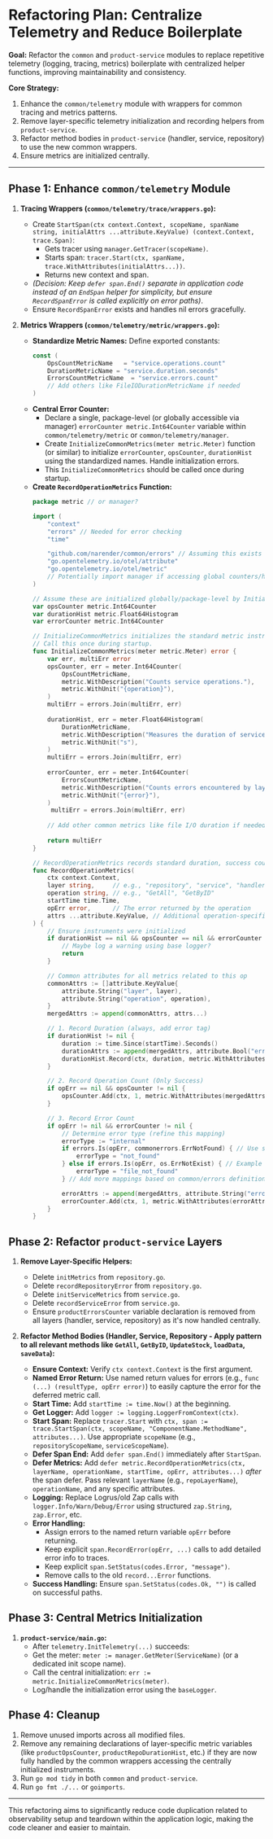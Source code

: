 # Refactoring Plan: Centralize Telemetry and Reduce Boilerplate

**Goal:** Refactor the `common` and `product-service` modules to replace repetitive telemetry (logging, tracing, metrics) boilerplate with centralized helper functions, improving maintainability and consistency.

**Core Strategy:**

1.  Enhance the `common/telemetry` module with wrappers for common tracing and metrics patterns.
2.  Remove layer-specific telemetry initialization and recording helpers from `product-service`.
3.  Refactor method bodies in `product-service` (handler, service, repository) to use the new common wrappers.
4.  Ensure metrics are initialized centrally.

---

## Phase 1: Enhance `common/telemetry` Module

1.  **Tracing Wrappers (`common/telemetry/trace/wrappers.go`):**
    *   Create `StartSpan(ctx context.Context, scopeName, spanName string, initialAttrs ...attribute.KeyValue) (context.Context, trace.Span)`:
        *   Gets tracer using `manager.GetTracer(scopeName)`.
        *   Starts span: `tracer.Start(ctx, spanName, trace.WithAttributes(initialAttrs...))`.
        *   Returns new context and span.
    *   *(Decision: Keep `defer span.End()` separate in application code instead of an `EndSpan` helper for simplicity, but ensure `RecordSpanError` is called explicitly on error paths)*.
    *   Ensure `RecordSpanError` exists and handles nil errors gracefully.

2.  **Metrics Wrappers (`common/telemetry/metric/wrappers.go`):**
    *   **Standardize Metric Names:** Define exported constants:
        ```go
        const (
            OpsCountMetricName   = "service.operations.count"
            DurationMetricName = "service.duration.seconds"
            ErrorsCountMetricName  = "service.errors.count"
            // Add others like FileIODurationMetricName if needed
        )
        ```
    *   **Central Error Counter:**
        *   Declare a single, package-level (or globally accessible via manager) `errorCounter metric.Int64Counter` variable within `common/telemetry/metric` or `common/telemetry/manager`.
        *   Create `InitializeCommonMetrics(meter metric.Meter)` function (or similar) to initialize `errorCounter`, `opsCounter`, `durationHist` using the standardized names. Handle initialization errors.
        *   This `InitializeCommonMetrics` should be called once during startup.
    *   **Create `RecordOperationMetrics` Function:**
        ```go
        package metric // or manager?

        import (
            "context"
            "errors" // Needed for error checking
            "time"

            "github.com/narender/common/errors" // Assuming this exists for ErrNotFound etc.
            "go.opentelemetry.io/otel/attribute"
            "go.opentelemetry.io/otel/metric"
            // Potentially import manager if accessing global counters/histograms
        )

        // Assume these are initialized globally/package-level by InitializeCommonMetrics
        var opsCounter metric.Int64Counter
        var durationHist metric.Float64Histogram
        var errorCounter metric.Int64Counter

        // InitializeCommonMetrics initializes the standard metric instruments.
        // Call this once during startup.
        func InitializeCommonMetrics(meter metric.Meter) error {
            var err, multiErr error
            opsCounter, err = meter.Int64Counter(
                OpsCountMetricName, 
                metric.WithDescription("Counts service operations."),
                metric.WithUnit("{operation}"),
            )
            multiErr = errors.Join(multiErr, err)
            
            durationHist, err = meter.Float64Histogram(
                DurationMetricName, 
                metric.WithDescription("Measures the duration of service operations."),
                metric.WithUnit("s"),
            )
            multiErr = errors.Join(multiErr, err)
            
            errorCounter, err = meter.Int64Counter(
                ErrorsCountMetricName,
                metric.WithDescription("Counts errors encountered by layer and type."),
                metric.WithUnit("{error}"),
            )
             multiErr = errors.Join(multiErr, err)
             
            // Add other common metrics like file I/O duration if needed
            
            return multiErr
        }

        // RecordOperationMetrics records standard duration, success count, and error count metrics.
        func RecordOperationMetrics(
            ctx context.Context,
            layer string,     // e.g., "repository", "service", "handler"
            operation string, // e.g., "GetAll", "GetByID"
            startTime time.Time,
            opErr error,      // The error returned by the operation
            attrs ...attribute.KeyValue, // Additional operation-specific attributes
        ) {
            // Ensure instruments were initialized
            if durationHist == nil && opsCounter == nil && errorCounter == nil {
                // Maybe log a warning using base logger?
                return
            }

            // Common attributes for all metrics related to this op
            commonAttrs := []attribute.KeyValue{
                attribute.String("layer", layer),
                attribute.String("operation", operation),
            }
            mergedAttrs := append(commonAttrs, attrs...)

            // 1. Record Duration (always, add error tag)
            if durationHist != nil {
                duration := time.Since(startTime).Seconds()
                durationAttrs := append(mergedAttrs, attribute.Bool("error", opErr != nil))
                durationHist.Record(ctx, duration, metric.WithAttributes(durationAttrs...))
            }

            // 2. Record Operation Count (Only Success)
            if opErr == nil && opsCounter != nil {
                opsCounter.Add(ctx, 1, metric.WithAttributes(mergedAttrs...))
            }

            // 3. Record Error Count
            if opErr != nil && errorCounter != nil {
                // Determine error type (refine this mapping)
                errorType := "internal"
                if errors.Is(opErr, commonerrors.ErrNotFound) { // Use specific error type if available
                    errorType = "not_found"
                } else if errors.Is(opErr, os.ErrNotExist) { // Example for file errors
                    errorType = "file_not_found"
                } // Add more mappings based on common/errors definitions

                errorAttrs := append(mergedAttrs, attribute.String("error_type", errorType))
                errorCounter.Add(ctx, 1, metric.WithAttributes(errorAttrs...))
            }
        }
        ```

## Phase 2: Refactor `product-service` Layers

1.  **Remove Layer-Specific Helpers:**
    *   Delete `initMetrics` from `repository.go`.
    *   Delete `recordRepositoryError` from `repository.go`.
    *   Delete `initServiceMetrics` from `service.go`.
    *   Delete `recordServiceError` from `service.go`.
    *   Ensure `productErrorsCounter` variable declaration is removed from all layers (handler, service, repository) as it's now handled centrally.

2.  **Refactor Method Bodies (Handler, Service, Repository - Apply pattern to all relevant methods like `GetAll`, `GetByID`, `UpdateStock`, `loadData`, `saveData`):**
    *   **Ensure Context:** Verify `ctx context.Context` is the first argument.
    *   **Named Error Return:** Use named return values for errors (e.g., `func (...) (resultType, opErr error)`) to easily capture the error for the deferred metric call.
    *   **Start Time:** Add `startTime := time.Now()` at the beginning.
    *   **Get Logger:** Add `logger := logging.LoggerFromContext(ctx)`.
    *   **Start Span:** Replace `tracer.Start` with `ctx, span := trace.StartSpan(ctx, scopeName, "ComponentName.MethodName", attributes...)`. Use appropriate `scopeName` (e.g., `repositoryScopeName`, `serviceScopeName`).
    *   **Defer Span End:** Add `defer span.End()` immediately after `StartSpan`.
    *   **Defer Metrics:** Add `defer metric.RecordOperationMetrics(ctx, layerName, operationName, startTime, opErr, attributes...)` *after* the span defer. Pass relevant `layerName` (e.g., `repoLayerName`), `operationName`, and any specific attributes.
    *   **Logging:** Replace Logrus/old Zap calls with `logger.Info/Warn/Debug/Error` using structured `zap.String`, `zap.Error`, etc.
    *   **Error Handling:**
        *   Assign errors to the named return variable `opErr` before returning.
        *   Keep explicit `span.RecordError(opErr, ...)` calls to add detailed error info to traces.
        *   Keep explicit `span.SetStatus(codes.Error, "message")`.
        *   Remove calls to the old `record...Error` functions.
    *   **Success Handling:** Ensure `span.SetStatus(codes.Ok, "")` is called on successful paths.

## Phase 3: Central Metrics Initialization

1.  **`product-service/main.go`:**
    *   After `telemetry.InitTelemetry(...)` succeeds:
    *   Get the meter: `meter := manager.GetMeter(ServiceName)` (or a dedicated init scope name).
    *   Call the central initialization: `err := metric.InitializeCommonMetrics(meter)`.
    *   Log/handle the initialization error using the `baseLogger`.

## Phase 4: Cleanup

1.  Remove unused imports across all modified files.
2.  Remove any remaining declarations of layer-specific metric variables (like `productOpsCounter`, `productRepoDurationHist`, etc.) if they are now fully handled by the common wrappers accessing the centrally initialized instruments.
3.  Run `go mod tidy` in both `common` and `product-service`.
4.  Run `go fmt ./...` or `goimports`.

---

This refactoring aims to significantly reduce code duplication related to observability setup and teardown within the application logic, making the code cleaner and easier to maintain. 